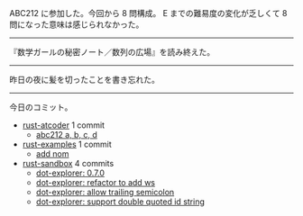 ABC212 に参加した。今回から 8 問構成。 E までの難易度の変化が乏しくて 8 問になった意味は感じられなかった。

---

『数学ガールの秘密ノート／数列の広場』を読み終えた。

---

昨日の夜に髪を切ったことを書き忘れた。

---

今日のコミット。

- [rust-atcoder](https://github.com/bouzuya/rust-atcoder) 1 commit
  - [abc212 a, b, c, d](https://github.com/bouzuya/rust-atcoder/commit/f0845633c1871ecdb5e8d6a6fd5958f7b3c815ca)
- [rust-examples](https://github.com/bouzuya/rust-examples) 1 commit
  - [add nom](https://github.com/bouzuya/rust-examples/commit/1eef71c2a9c32ca56f89a535b5a53d5ced9895b0)
- [rust-sandbox](https://github.com/bouzuya/rust-sandbox) 4 commits
  - [dot-explorer: 0.7.0](https://github.com/bouzuya/rust-sandbox/commit/86e200cf5bbb75233f5cdb672d066bedba475ae7)
  - [dot-explorer: refactor to add ws](https://github.com/bouzuya/rust-sandbox/commit/92e51a3c55fac23fe7d02c598bf6a01707a572a2)
  - [dot-explorer: allow trailing semicolon](https://github.com/bouzuya/rust-sandbox/commit/a532ae598b550879d7ca36e9f4dac83a6e014450)
  - [dot-explorer: support double quoted id string](https://github.com/bouzuya/rust-sandbox/commit/0075b47b94c9d6dc4731aba8dbebc0c8d1b9ce00)
